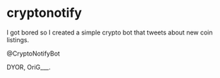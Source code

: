 # cryptonotify
I got bored so I created a simple crypto bot that tweets about new coin listings.

@CryptoNotifyBot

DYOR, OriG___.
